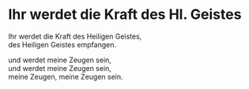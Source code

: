 # Ihr werdet die Kraft des Hl. Geistes

Ihr werdet die Kraft des Heiligen Geistes, <br>
des Heiligen Geistes empfangen.<br>

und werdet meine Zeugen sein,<br>
und werdet meine Zeugen sein,<br>
meine Zeugen, meine Zeugen sein.
